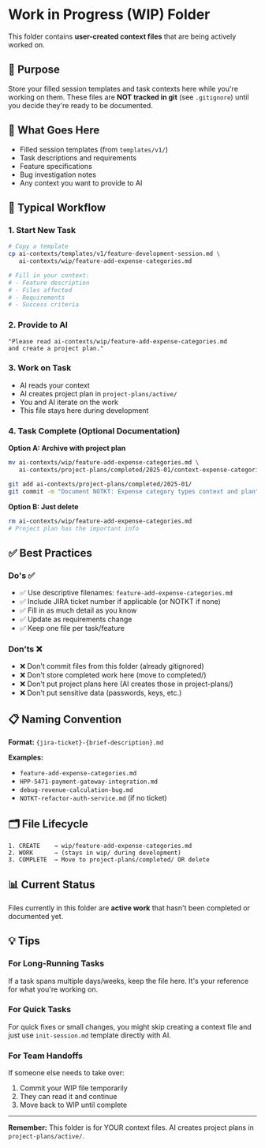 # Work in Progress (WIP) Folder

This folder contains **user-created context files** that are being actively worked on.

## 🎯 Purpose

Store your filled session templates and task contexts here while you're working on them. These files are **NOT tracked in git** (see `.gitignore`) until you decide they're ready to be documented.

## 📝 What Goes Here

- Filled session templates (from `templates/v1/`)
- Task descriptions and requirements
- Feature specifications
- Bug investigation notes
- Any context you want to provide to AI

## 🔄 Typical Workflow

### 1. Start New Task

```bash
# Copy a template
cp ai-contexts/templates/v1/feature-development-session.md \
   ai-contexts/wip/feature-add-expense-categories.md

# Fill in your context:
# - Feature description
# - Files affected
# - Requirements
# - Success criteria
```

### 2. Provide to AI

```
"Please read ai-contexts/wip/feature-add-expense-categories.md
and create a project plan."
```

### 3. Work on Task

- AI reads your context
- AI creates project plan in `project-plans/active/`
- You and AI iterate on the work
- This file stays here during development

### 4. Task Complete (Optional Documentation)

**Option A: Archive with project plan**
```bash
mv ai-contexts/wip/feature-add-expense-categories.md \
   ai-contexts/project-plans/completed/2025-01/context-expense-categories.md

git add ai-contexts/project-plans/completed/2025-01/
git commit -m "Document NOTKT: Expense category types context and plan"
```

**Option B: Just delete**
```bash
rm ai-contexts/wip/feature-add-expense-categories.md
# Project plan has the important info
```

## ✅ Best Practices

### Do's ✅

- ✅ Use descriptive filenames: `feature-add-expense-categories.md`
- ✅ Include JIRA ticket number if applicable (or NOTKT if none)
- ✅ Fill in as much detail as you know
- ✅ Update as requirements change
- ✅ Keep one file per task/feature

### Don'ts ❌

- ❌ Don't commit files from this folder (already gitignored)
- ❌ Don't store completed work here (move to completed/)
- ❌ Don't put project plans here (AI creates those in project-plans/)
- ❌ Don't put sensitive data (passwords, keys, etc.)

## 📋 Naming Convention

**Format:** `{jira-ticket}-{brief-description}.md`

**Examples:**
- `feature-add-expense-categories.md`
- `HPP-5471-payment-gateway-integration.md`
- `debug-revenue-calculation-bug.md`
- `NOTKT-refactor-auth-service.md` (if no ticket)

## 🗂️ File Lifecycle

```
1. CREATE    → wip/feature-add-expense-categories.md
2. WORK      → (stays in wip/ during development)
3. COMPLETE  → Move to project-plans/completed/ OR delete
```

## 📊 Current Status

Files currently in this folder are **active work** that hasn't been completed or documented yet.

## 💡 Tips

### For Long-Running Tasks

If a task spans multiple days/weeks, keep the file here. It's your reference for what you're working on.

### For Quick Tasks

For quick fixes or small changes, you might skip creating a context file and just use `init-session.md` template directly with AI.

### For Team Handoffs

If someone else needs to take over:
1. Commit your WIP file temporarily
2. They can read it and continue
3. Move back to WIP until complete

---

**Remember:** This folder is for YOUR context files. AI creates project plans in `project-plans/active/`.
